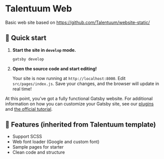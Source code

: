 # Talentuum Web 

Basic web site based on https://github.com/Talentuum/website-static/ 

## 🚀 Quick start


1. **Start the site in `develop` mode.**

   ```sh
   gatsby develop
   ```

2. **Open the source code and start editing!**

   Your site is now running at `http://localhost:8000`. Edit `src/pages/index.js`. Save your changes, and the browser will update in real time!

At this point, you’ve got a fully functional Gatsby website. For additional information on how you can customize your Gatsby site, see our [plugins](https://gatsbyjs.org/plugins/) and [the official tutorial](https://gatsbyjs.org/tutorial/).

## 🧐 Features (inherited from Talentuum template)
* Support SCSS
* Web font loader (Google and custom font)
* Sample pages for starter
* Clean code and structure